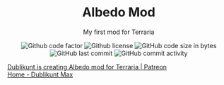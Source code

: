 <h1 align="center"> Albedo Mod </h1>
<p align="center"> My first mod for Terraria </p>

<div align="center">
	<img src="https://www.codefactor.io/repository/github/dublikuntmux/AlbedoMod/badge" alt="Github code factor">
	<img src="https://img.shields.io/github/license/DublikuntMux/AlbedoMod?style=flat-square" alt="Github license">
	<img src="https://img.shields.io/github/languages/code-size/dublikuntmux/AlbedoMod" alt="GitHub code size in bytes"/>
	<img src="https://img.shields.io/github/last-commit/dublikuntmux/AlbedoMod" alt="GitHub last commit"/>
    <img src="https://img.shields.io/github/commit-activity/w/dublikuntmux/AlbedoMod" alt="GitHub commit activity"/>
</div>

[Dublikunt is creating Albedo mod for Terraria | Patreon](https://www.patreon.com/DublikuntMax)  
[Home - Dublikunt Max](https://www.dublikunt.tk)
